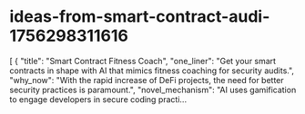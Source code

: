 # ideas-from-smart-contract-audi-1756298311616
[ { "title": "Smart Contract Fitness Coach", "one_liner": "Get your smart contracts in shape with AI that mimics fitness coaching for security audits.", "why_now": "With the rapid increase of DeFi projects, the need for better security practices is paramount.", "novel_mechanism": "AI uses gamification to engage developers in secure coding practi...
